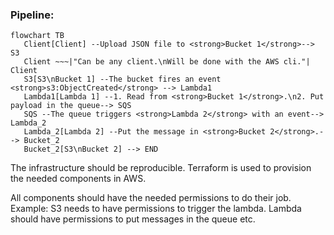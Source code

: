 ### Pipeline:

```mermaid
flowchart TB
   Client[Client] --Upload JSON file to <strong>Bucket 1</strong>--> S3
   Client ~~~|"Can be any client.\nWill be done with the AWS cli."| Client
   S3[S3\nBucket 1] --The bucket fires an event <strong>s3:ObjectCreated</strong> --> Lambda1
   Lambda1[Lambda 1] --1. Read from <strong>Bucket 1</strong>.\n2. Put payload in the queue--> SQS
   SQS --The queue triggers <strong>Lambda 2</strong> with an event--> Lambda_2
   Lambda_2[Lambda 2] --Put the message in <strong>Bucket 2</strong>.--> Bucket_2
   Bucket_2[S3\nBucket 2] --> END

```

The infrastructure should be reproducible. Terraform is used to provision the needed components in AWS.

All components should have the needed permissions to do their job. Example: S3 needs to have permissions to trigger the lambda. Lambda should have permissions to put messages in the queue etc.
